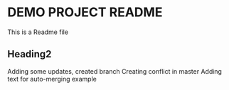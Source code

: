 # DEMO PROJECT README
This is a Readme file

## Heading2
Adding some updates, created branch
Creating conflict in master
Adding text for auto-merging example
